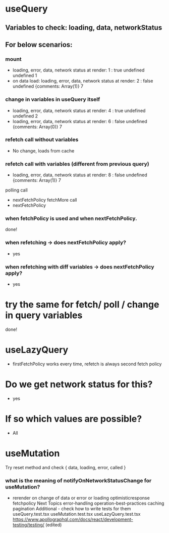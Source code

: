# useQuery
## Variables to check: loading, data, networkStatus

## For below scenarios:
### mount
- loading, error, data, network status at render: 1 :  true undefined undefined 1
- on data load: loading, error, data, network status at render: 2 :  false undefined {comments: Array(1)} 7
### change in variables in useQuery itself
- loading, error, data, network status at render: 4 :  true undefined undefined 2
- loading, error, data, network status at render: 6 :  false undefined {comments: Array(0)} 7

### refetch call without variables
- No change, loads from cache
### refetch call with variables (different from previous query)
- loading, error, data, network status at render: 8 :  false undefined {comments: Array(1)} 7

polling call
- nextFetchPolicy
fetchMore call
- nextFetchPolicy
### when fetchPolicy is used and when nextFetchPolicy.
done!
### when refetching -> does nextFetchPolicy apply?
- yes
### when refetching with diff variables -> does nextFetchPolicy apply?
- yes
# try the same for fetch/ poll /  change in query variables
done!
# useLazyQuery
- firstFetchPolicy works every time, refetch is always second fetch policy
# Do we get network status for this?
- yes
# If so which values are possible?
- All
# useMutation
Try reset method and check { data, loading, error, called }
### what is the meaning of notifyOnNetworkStatusChange for useMutation?
- rerender on change of data or error or loading
optimisticresponse
fetchpolicy
Next Topics
error-handling
operation-best-practices
caching
pagination
Additional - check how to write tests for them
useQuery.test.tsx
useMutation.test.tsx
useLazyQuery.test.tsx
https://www.apollographql.com/docs/react/development-testing/testing/
(edited)
